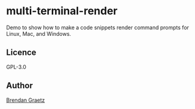 # multi-terminal-render

Demo to show how to make a code snippets render command prompts for Linux, Mac, and Windows.

## Licence

GPL-3.0

## Author

[Brendan Graetz](http://bguiz.com/)
